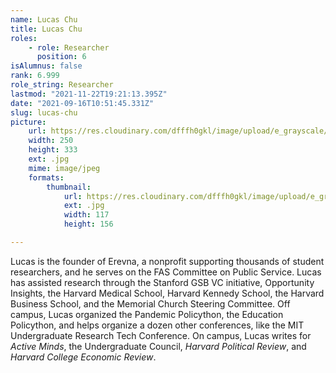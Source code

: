 ```yaml
---
name: Lucas Chu
title: Lucas Chu
roles:
    - role: Researcher
      position: 6
isAlumnus: false
rank: 6.999
role_string: Researcher
lastmod: "2021-11-22T19:21:13.395Z"
date: "2021-09-16T10:51:45.331Z"
slug: lucas-chu
picture:
    url: https://res.cloudinary.com/dfffh0gkl/image/upload/e_grayscale/v1634898960/lucas_a60431186b.jpg
    width: 250
    height: 333
    ext: .jpg
    mime: image/jpeg
    formats:
        thumbnail:
            url: https://res.cloudinary.com/dfffh0gkl/image/upload/e_grayscale/v1634898960/thumbnail_lucas_a60431186b.jpg
            ext: .jpg
            width: 117
            height: 156

---
```

Lucas is the founder of Erevna, a nonprofit supporting thousands of student researchers, and he serves on the FAS Committee on Public Service. Lucas has assisted research through the Stanford GSB VC initiative, Opportunity Insights, the Harvard Medical School, Harvard Kennedy School, the Harvard Business School, and the Memorial Church Steering Committee. Off campus, Lucas organized the Pandemic Policython, the Education Policython, and helps organize a dozen other conferences, like the MIT Undergraduate Research Tech Conference. On campus, Lucas writes for *Active Minds*, the Undergraduate Council, *Harvard Political Review*, and *Harvard College Economic Review*.
